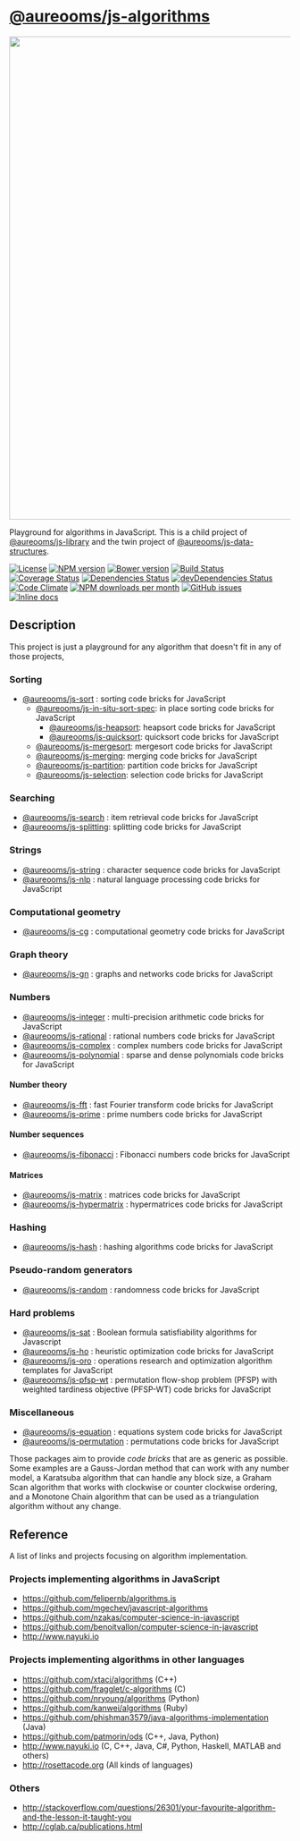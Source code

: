 [@aureooms/js-algorithms](https://aureooms.github.io/js-algorithms)
==

<img src="https://cdn.rawgit.com/aureooms/js-algorithms/master/media/sketch.png" width="864">

Playground for algorithms in JavaScript.
This is a child project of [@aureooms/js-library](https://github.com/aureooms/js-library)
and
the twin project of [@aureooms/js-data-structures](https://github.com/aureooms/js-data-structures).

[![License](https://img.shields.io/github/license/aureooms/js-algorithms.svg?style=flat)](https://raw.githubusercontent.com/aureooms/js-algorithms/master/LICENSE)
[![NPM version](https://img.shields.io/npm/v/@aureooms/js-algorithms.svg?style=flat)](https://www.npmjs.org/package/@aureooms/js-algorithms)
[![Bower version](https://img.shields.io/bower/v/@aureooms/js-algorithms.svg?style=flat)](http://bower.io/search/?q=@aureooms/js-algorithms)
[![Build Status](https://img.shields.io/travis/aureooms/js-algorithms.svg?style=flat)](https://travis-ci.org/aureooms/js-algorithms)
[![Coverage Status](https://img.shields.io/coveralls/aureooms/js-algorithms.svg?style=flat)](https://coveralls.io/r/aureooms/js-algorithms)
[![Dependencies Status](https://img.shields.io/david/aureooms/js-algorithms.svg?style=flat)](https://david-dm.org/aureooms/js-algorithms#info=dependencies)
[![devDependencies Status](https://img.shields.io/david/dev/aureooms/js-algorithms.svg?style=flat)](https://david-dm.org/aureooms/js-algorithms#info=devDependencies)
[![Code Climate](https://img.shields.io/codeclimate/github/aureooms/js-algorithms.svg?style=flat)](https://codeclimate.com/github/aureooms/js-algorithms)
[![NPM downloads per month](https://img.shields.io/npm/dm/@aureooms/js-algorithms.svg?style=flat)](https://www.npmjs.org/package/@aureooms/js-algorithms)
[![GitHub issues](https://img.shields.io/github/issues/aureooms/js-algorithms.svg?style=flat)](https://github.com/aureooms/js-algorithms/issues)
[![Inline docs](http://inch-ci.org/github/aureooms/js-algorithms.svg?branch=master&style=shields)](http://inch-ci.org/github/aureooms/js-algorithms)

## Description

This project is just a playground for any algorithm that doesn't fit in any
of those projects,

### Sorting

  - [@aureooms/js-sort](https://github.com/aureooms/js-sort) : sorting code bricks for JavaScript
    - [@aureooms/js-in-situ-sort-spec](https://github.com/aureooms/js-in-situ-sort-spec): in place sorting code bricks for JavaScript
      - [@aureooms/js-heapsort](https://github.com/aureooms/js-heapsort): heapsort code bricks for JavaScript
      - [@aureooms/js-quicksort](https://github.com/aureooms/js-quicksort): quicksort code bricks for JavaScript
    - [@aureooms/js-mergesort](https://github.com/aureooms/js-mergesort): mergesort code bricks for JavaScript
    - [@aureooms/js-merging](https://github.com/aureooms/js-merging): merging code bricks for JavaScript
    - [@aureooms/js-partition](https://github.com/aureooms/js-partition): partition code bricks for JavaScript
    - [@aureooms/js-selection](https://github.com/aureooms/js-selection): selection code bricks for JavaScript
    
### Searching
  - [@aureooms/js-search](https://github.com/aureooms/js-search) : item retrieval code bricks for JavaScript
  - [@aureooms/js-splitting](https://github.com/aureooms/js-splitting): splitting code bricks for JavaScript
  
### Strings
  - [@aureooms/js-string](https://github.com/aureooms/js-string) : character sequence code bricks for JavaScript
  - [@aureooms/js-nlp](https://github.com/aureooms/js-nlp) : natural language processing code bricks for JavaScript
 
### Computational geometry
  - [@aureooms/js-cg](https://github.com/aureooms/js-cg) : computational geometry code bricks for JavaScript
 
### Graph theory
  - [@aureooms/js-gn](https://github.com/aureooms/js-gn) : graphs and networks code bricks for JavaScript

### Numbers
  
  - [@aureooms/js-integer](https://github.com/aureooms/js-integer) : multi-precision arithmetic code bricks for JavaScript
  - [@aureooms/js-rational](https://github.com/aureooms/js-rational) : rational numbers code bricks for JavaScript
  - [@aureooms/js-complex](https://github.com/aureooms/js-complex) : complex numbers code bricks for JavaScript
  - [@aureooms/js-polynomial](https://github.com/aureooms/js-polynomial) : sparse and dense polynomials code bricks for JavaScript

#### Number theory
  - [@aureooms/js-fft](https://github.com/aureooms/js-fft) : fast Fourier transform code bricks for JavaScript
  - [@aureooms/js-prime](https://github.com/aureooms/js-prime) : prime numbers code bricks for JavaScript
  
#### Number sequences
  - [@aureooms/js-fibonacci](https://github.com/aureooms/js-fibonacci) : Fibonacci numbers code bricks for JavaScript
  
#### Matrices
  - [@aureooms/js-matrix](https://github.com/aureooms/js-matrix) : matrices code bricks for JavaScript
  - [@aureooms/js-hypermatrix](https://github.com/aureooms/js-hypermatrix) : hypermatrices code bricks for JavaScript
  
### Hashing
  - [@aureooms/js-hash](https://github.com/aureooms/js-hash) : hashing algorithms code bricks for JavaScript
  
### Pseudo-random generators
  - [@aureooms/js-random](https://github.com/aureooms/js-random) : randomness code bricks for JavaScript
  
### Hard problems
  - [@aureooms/js-sat](https://github.com/aureooms/js-sat) : Boolean formula satisfiability algorithms for Javascript
  - [@aureooms/js-ho](https://github.com/aureooms/js-ho) : heuristic optimization code bricks for JavaScript
  - [@aureooms/js-oro](https://github.com/aureooms/js-oro) : operations research and optimization algorithm templates for JavaScript
  - [@aureooms/js-pfsp-wt](https://github.com/aureooms/js-pfsp-wt) : permutation flow-shop problem (PFSP) with weighted tardiness objective (PFSP-WT) code bricks for JavaScript

### Miscellaneous
  - [@aureooms/js-equation](https://github.com/aureooms/js-equation) : equations system code bricks for JavaScript
  - [@aureooms/js-permutation](https://github.com/aureooms/js-permutation) : permutations code bricks for JavaScript


Those packages aim to provide *code bricks* that are as generic as possible.
Some examples are a Gauss-Jordan method that can work with any number model, a
Karatsuba algorithm that can handle any block size, a Graham Scan algorithm
that works with clockwise or counter clockwise ordering, and a Monotone Chain
algorithm that can be used as a triangulation algorithm without any change.

## Reference

A list of links and projects focusing on algorithm implementation.

### Projects implementing algorithms in JavaScript

  - https://github.com/felipernb/algorithms.js
  - https://github.com/mgechev/javascript-algorithms
  - https://github.com/nzakas/computer-science-in-javascript
  - https://github.com/benoitvallon/computer-science-in-javascript
  - http://www.nayuki.io

### Projects implementing algorithms in other languages

  - https://github.com/xtaci/algorithms (C++)
  - https://github.com/fragglet/c-algorithms (C)
  - https://github.com/nryoung/algorithms (Python)
  - https://github.com/kanwei/algorithms (Ruby)
  - https://github.com/phishman3579/java-algorithms-implementation (Java)
  - https://github.com/patmorin/ods (C++, Java, Python)
  - http://www.nayuki.io (C, C++, Java, C#, Python, Haskell, MATLAB and others)
  - http://rosettacode.org (All kinds of languages)

### Others

  - http://stackoverflow.com/questions/26301/your-favourite-algorithm-and-the-lesson-it-taught-you
  - http://cglab.ca/publications.html
